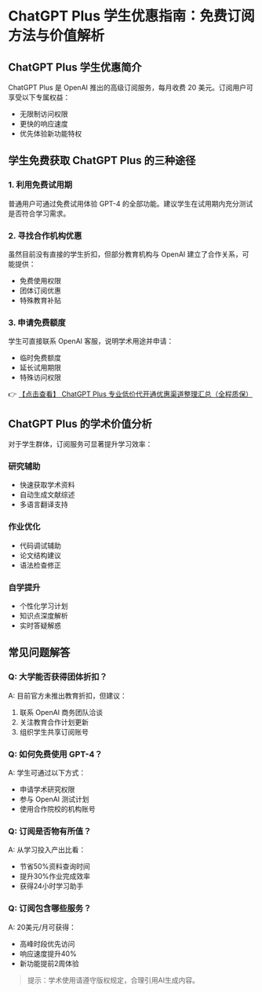 # ChatGPT Plus 学生优惠指南：免费订阅方法与价值解析

## ChatGPT Plus 学生优惠简介

ChatGPT Plus 是 OpenAI 推出的高级订阅服务，每月收费 20 美元。订阅用户可享受以下专属权益：
- 无限制访问权限
- 更快的响应速度
- 优先体验新功能特权

## 学生免费获取 ChatGPT Plus 的三种途径

### 1. 利用免费试用期
普通用户可通过免费试用体验 GPT-4 的全部功能。建议学生在试用期内充分测试是否符合学习需求。

### 2. 寻找合作机构优惠
虽然目前没有直接的学生折扣，但部分教育机构与 OpenAI 建立了合作关系，可能提供：
- 免费使用权限
- 团体订阅优惠
- 特殊教育补贴

### 3. 申请免费额度
学生可直接联系 OpenAI 客服，说明学术用途并申请：
- 临时免费额度
- 延长试用期限
- 特殊访问权限

👉 [【点击查看】 ChatGPT Plus 专业低价代开通优惠渠道整理汇总（全程质保）](https://bit.ly/DaiKai)

## ChatGPT Plus 的学术价值分析

对于学生群体，订阅服务可显著提升学习效率：

### 研究辅助
- 快速获取学术资料
- 自动生成文献综述
- 多语言翻译支持

### 作业优化
- 代码调试辅助
- 论文结构建议
- 语法检查修正

### 自学提升
- 个性化学习计划
- 知识点深度解析
- 实时答疑解惑

## 常见问题解答

### Q: 大学能否获得团体折扣？
A: 目前官方未推出教育折扣，但建议：
1. 联系 OpenAI 商务团队洽谈
2. 关注教育合作计划更新
3. 组织学生共享订阅账号

### Q: 如何免费使用 GPT-4？
A: 学生可通过以下方式：
- 申请学术研究权限
- 参与 OpenAI 测试计划
- 使用合作院校的机构账号

### Q: 订阅是否物有所值？
A: 从学习投入产出比看：
- 节省50%资料查询时间
- 提升30%作业完成效率
- 获得24小时学习助手

### Q: 订阅包含哪些服务？
A: 20美元/月可获得：
- 高峰时段优先访问
- 响应速度提升40%
- 新功能提前2周体验

> 提示：学术使用请遵守版权规定，合理引用AI生成内容。
